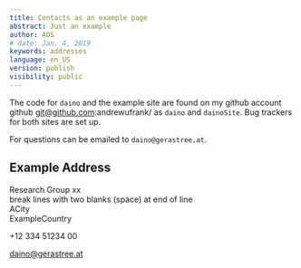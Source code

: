 ```yaml
---
title: Contacts as an example page
abstract: Just an example
author: AOS
# date: Jan. 4, 2019
keywords: addresses
language: en_US
version: publish
visibility: public
---
```


The code for `daino` and the example site are found on my github account github	git@github.com:andrewufrank/ as `daino` and `dainoSite`. Bug trackers for both sites are set up. 

For questions can be emailed to `daino@gerastree.at`. 

## Example Address  

Research Group xx  
break lines with two blanks (space) at end of line   
ACity  
ExampleCountry  

+12 334 51234 00   
 
daino@gerastree.at

 


